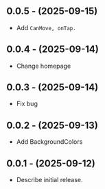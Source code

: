 ## 0.0.5 - (2025-09-15)

- Add `CanMove, onTap.`

## 0.0.4 - (2025-09-14)

- Change homepage

## 0.0.3 - (2025-09-14)

- Fix bug

## 0.0.2 - (2025-09-13)

- Add BackgroundColors

## 0.0.1 - (2025-09-12)

- Describe initial release.
